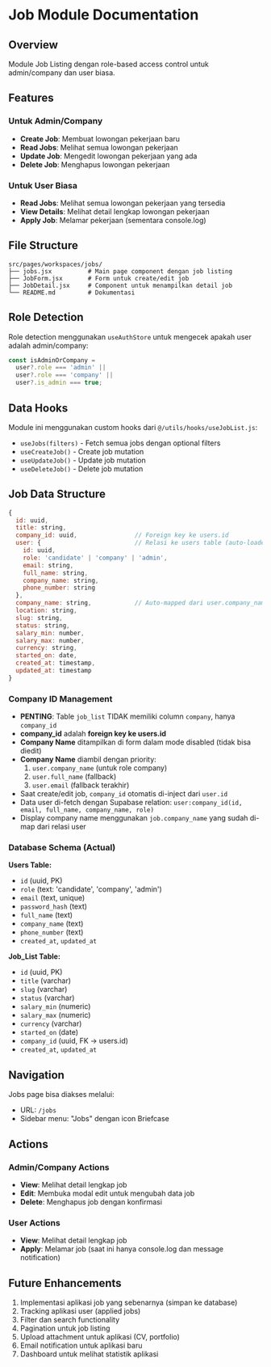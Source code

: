 # Job Module Documentation

## Overview
Module Job Listing dengan role-based access control untuk admin/company dan user biasa.

## Features

### Untuk Admin/Company
- **Create Job**: Membuat lowongan pekerjaan baru
- **Read Jobs**: Melihat semua lowongan pekerjaan
- **Update Job**: Mengedit lowongan pekerjaan yang ada
- **Delete Job**: Menghapus lowongan pekerjaan

### Untuk User Biasa
- **Read Jobs**: Melihat semua lowongan pekerjaan yang tersedia
- **View Details**: Melihat detail lengkap lowongan pekerjaan
- **Apply Job**: Melamar pekerjaan (sementara console.log)

## File Structure

```
src/pages/workspaces/jobs/
├── jobs.jsx          # Main page component dengan job listing
├── JobForm.jsx       # Form untuk create/edit job
├── JobDetail.jsx     # Component untuk menampilkan detail job
└── README.md         # Dokumentasi
```

## Role Detection

Role detection menggunakan `useAuthStore` untuk mengecek apakah user adalah admin/company:

```javascript
const isAdminOrCompany =
  user?.role === 'admin' ||
  user?.role === 'company' ||
  user?.is_admin === true;
```

## Data Hooks

Module ini menggunakan custom hooks dari `@/utils/hooks/useJobList.js`:

- `useJobs(filters)` - Fetch semua jobs dengan optional filters
- `useCreateJob()` - Create job mutation
- `useUpdateJob()` - Update job mutation
- `useDeleteJob()` - Delete job mutation

## Job Data Structure

```javascript
{
  id: uuid,
  title: string,
  company_id: uuid,                // Foreign key ke users.id
  user: {                          // Relasi ke users table (auto-loaded)
    id: uuid,
    role: 'candidate' | 'company' | 'admin',
    email: string,
    full_name: string,
    company_name: string,
    phone_number: string
  },
  company_name: string,            // Auto-mapped dari user.company_name atau user.full_name
  location: string,
  slug: string,
  status: string,
  salary_min: number,
  salary_max: number,
  currency: string,
  started_on: date,
  created_at: timestamp,
  updated_at: timestamp
}
```

### Company ID Management

- **PENTING**: Table `job_list` TIDAK memiliki column `company`, hanya `company_id`
- **company_id** adalah **foreign key ke users.id**
- **Company Name** ditampilkan di form dalam mode disabled (tidak bisa diedit)
- **Company Name** diambil dengan priority:
  1. `user.company_name` (untuk role company)
  2. `user.full_name` (fallback)
  3. `user.email` (fallback terakhir)
- Saat create/edit job, `company_id` otomatis di-inject dari `user.id`
- Data user di-fetch dengan Supabase relation: `user:company_id(id, email, full_name, company_name, role)`
- Display company name menggunakan `job.company_name` yang sudah di-map dari relasi user

### Database Schema (Actual)

**Users Table:**
- `id` (uuid, PK)
- `role` (text: 'candidate', 'company', 'admin')
- `email` (text, unique)
- `password_hash` (text)
- `full_name` (text)
- `company_name` (text)
- `phone_number` (text)
- `created_at`, `updated_at`

**Job_List Table:**
- `id` (uuid, PK)
- `title` (varchar)
- `slug` (varchar)
- `status` (varchar)
- `salary_min` (numeric)
- `salary_max` (numeric)
- `currency` (varchar)
- `started_on` (date)
- `company_id` (uuid, FK → users.id)
- `created_at`, `updated_at`

## Navigation

Jobs page bisa diakses melalui:
- URL: `/jobs`
- Sidebar menu: "Jobs" dengan icon Briefcase

## Actions

### Admin/Company Actions
- **View**: Melihat detail lengkap job
- **Edit**: Membuka modal edit untuk mengubah data job
- **Delete**: Menghapus job dengan konfirmasi

### User Actions
- **View**: Melihat detail lengkap job
- **Apply**: Melamar job (saat ini hanya console.log dan message notification)

## Future Enhancements

1. Implementasi aplikasi job yang sebenarnya (simpan ke database)
2. Tracking aplikasi user (applied jobs)
3. Filter dan search functionality
4. Pagination untuk job listing
5. Upload attachment untuk aplikasi (CV, portfolio)
6. Email notification untuk aplikasi baru
7. Dashboard untuk melihat statistik aplikasi

